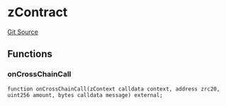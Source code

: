 # zContract
[Git Source](https://github.com/zeta-chain/protocol-contracts/blob/92837ac9178ca835368558d37c2ae9322f290363/contracts/zevm/interfaces/UniversalContract.sol)


## Functions
### onCrossChainCall


```solidity
function onCrossChainCall(zContext calldata context, address zrc20, uint256 amount, bytes calldata message) external;
```

